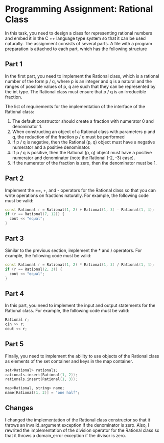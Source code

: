 # Programming Assignment: Rational Class
In this task, you need to design a class for representing rational numbers and embed it in the C ++ language type system so that it can be used naturally. The assignment consists of several parts. A file with a program preparation is attached to each part, which has the following structure

 ## Part 1
In the first part, you need to implement the Rational class, which is a rational number of the form p / q, where p is an integer and q is a natural and the ranges of possible values of p, q are such that they can be represented by the int type.
The Rational class must ensure that p / q is an irreducible fraction.

The list of requirements for the implementation of the interface of the Rational class:
1. The default constructor should create a fraction with numerator 0 and denominator 1.
2. When constructing an object of a Rational class with parameters p and q, the reduction of the fraction p / q must be performed
3. If p / q is negative, then the Rational (p, q) object must have a negative numerator and a positive denominator.
4. If p / q is positive, then the Rational (p, q) object must have a positive numerator and denominator (note the Rational (-2, -3) case).
5. If the numerator of the fraction is zero, then the denominator must be 1.
   
## Part 2
Implement the ==, +, and - operators for the Rational class so that you can write operations on fractions naturally. For example, the following code must be valid:
```cpp
const Rational r = Rational(1, 2) + Rational(1, 3) - Rational(1, 4);
if (r == Rational(7, 12)) {
  cout << "equal";
}
```

 ## Part 3
 Similar to the previous section, implement the * and / operators. For example, the following code must be valid:
```cpp
const Rational r = Rational(1, 2) * Rational(1, 3) / Rational(1, 4);
if (r == Rational(2, 3)) {
  cout << "equal";
}
```

## Part 4
In this part, you need to implement the input and output statements for the Rational class. For example, the following code must be valid:

```cpp
Rational r;
cin >> r;
cout << r;
```

 ## Part 5
 Finally, you need to implement the ability to use objects of the Rational class as elements of the set container and keys in the map container.

```cpp
set<Rational> rationals;
rationals.insert(Rational(1, 2));
rationals.insert(Rational(1, 3));

map<Rational, string> name;
name[Rational(1, 2)] = "one half";
```

 ## Changes
 I changed the implementation of the Rational class constructor so that it throws an invalid_argument exception if the denominator is zero. Also, I rewrited the implementation of the division operator for the Rational class so that it throws a domain_error exception if the divisor is zero.
